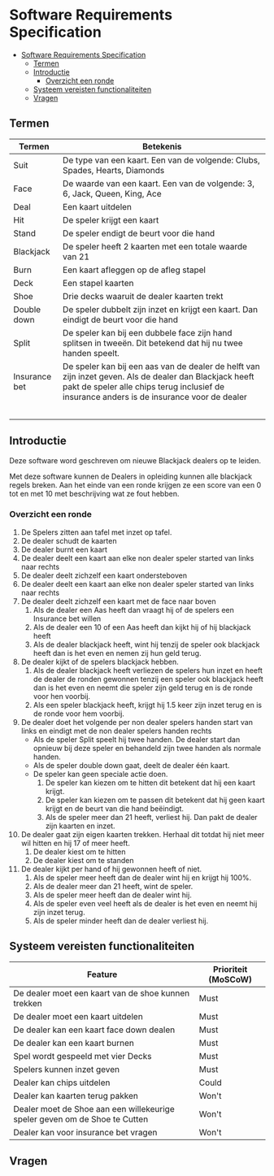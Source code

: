# Software Requirements Specification

<!-- @formatter:off -->
<!-- TOC -->
* [Software Requirements Specification](#software-requirements-specification)
  * [Termen](#termen)
  * [Introductie](#introductie)
    * [Overzicht een ronde](#overzicht-een-ronde)
  * [Systeem vereisten functionaliteiten](#systeem-vereisten-functionaliteiten)
  * [Vragen](#vragen)
<!-- TOC -->
<!-- @formatter:on -->

## Termen

| Termen        | Betekenis                                                                                                                                                                                             |
|---------------|-------------------------------------------------------------------------------------------------------------------------------------------------------------------------------------------------------|
| Suit          | De type van een kaart. Een van de volgende: Clubs, Spades, Hearts, Diamonds                                                                                                                           |
| Face          | De waarde van een kaart. Een van de volgende: 3, 6, Jack, Queen, King, Ace                                                                                                                            |
| Deal          | Een kaart uitdelen                                                                                                                                                                                    |
| Hit           | De speler krijgt een kaart                                                                                                                                                                            |
| Stand         | De speler endigt de beurt voor die hand                                                                                                                                                               |
| Blackjack     | De speler heeft 2 kaarten met een totale waarde van 21                                                                                                                                                |
| Burn          | Een kaart afleggen op de afleg stapel                                                                                                                                                                 |
| Deck          | Een stapel kaarten                                                                                                                                                                                    |
| Shoe          | Drie decks waaruit de dealer kaarten trekt                                                                                                                                                            |
| Double down   | De speler dubbelt zijn inzet en krijgt een kaart. Dan eindigt de beurt voor die hand                                                                                                                  |
| Split         | De speler kan bij een dubbele face zijn hand splitsen in tweeën. Dit betekend dat hij nu twee handen speelt.                                                                                          |
| Insurance bet | De speler kan bij een aas van de dealer de helft van zijn inzet geven. Als de dealer dan Blackjack heeft pakt de speler alle chips terug inclusief de insurance anders is de insurance voor de dealer |
|               |                                                                                                                                                                                                       |
|               |                                                                                                                                                                                                       |
|               |                                                                                                                                                                                                       |
|               |                                                                                                                                                                                                       |
|               |                                                                                                                                                                                                       |

## Introductie

Deze software word geschreven om nieuwe Blackjack dealers op te leiden.

Met deze software kunnen de Dealers in opleiding kunnen alle blackjack regels breken. Aan het einde van een ronde
krijgen ze een score van een 0 tot en met 10 met beschrijving wat ze fout hebben.

### Overzicht een ronde

1. De Spelers zitten aan tafel met inzet op tafel.
2. De dealer schudt de kaarten
3. De dealer burnt een kaart
4. De dealer deelt een kaart aan elke non dealer speler started van links naar rechts
5. De dealer deelt zichzelf een kaart ondersteboven
6. De dealer deelt een kaart aan elke non dealer speler started van links naar rechts
7. De dealer deelt zichzelf een kaart met de face naar boven
    1. Als de dealer een Aas heeft dan vraagt hij of de spelers een Insurance bet willen
    2. Als de dealer een 10 of een Aas heeft dan kijkt hij of hij blackjack heeft
    3. Als de dealer blackjack heeft, wint hij tenzij de speler ook blackjack heeft dan is het even en nemen zij hun
       geld terug.
8. De dealer kijkt of de spelers blackjack hebben.
    1. Als de dealer blackjack heeft verliezen de spelers hun inzet en heeft de dealer de ronden gewonnen tenzij een
       speler ook blackjack heeft dan is het even en
       neemt die speler zijn geld terug en is de ronde voor hen voorbij.
    2. Als een speler blackjack heeft, krijgt hij 1.5 keer zijn inzet terug en is de ronde voor hem voorbij.
9. De dealer doet het volgende per non dealer spelers handen start van links en eindigt met de non dealer spelers
   handen rechts
    * Als de speler Split speelt hij twee handen. De dealer start dan opnieuw bij deze speler en behandeld zijn twee
      handen als normale handen.
    * Als de speler double down gaat, deelt de dealer één kaart.
    * De speler kan geen speciale actie doen.
        1. De speler kan kiezen om te hitten dit betekent dat hij een kaart krijgt.
        2. De speler kan kiezen om te passen dit betekent dat hij geen kaart krijgt en de beurt van die hand beëindigt.
        3. Als de speler meer dan 21 heeft, verliest hij. Dan pakt de dealer zijn kaarten en inzet.
10. De dealer gaat zijn eigen kaarten trekken. Herhaal dit totdat hij niet meer wil hitten en hij 17 of meer heeft.
    1. De dealer kiest om te hitten
    2. De dealer kiest om te standen
11. De dealer kijkt per hand of hij gewonnen heeft of niet.
    1. Als de speler meer heeft dan de dealer wint hij en krijgt hij 100%.
    2. Als de dealer meer dan 21 heeft, wint de speler.
    3. Als de speler meer heeft dan de dealer wint hij.
    4. Als de speler even veel heeft als de dealer is het even en neemt hij zijn inzet terug.
    5. Als de speler minder heeft dan de dealer verliest hij.

## Systeem vereisten functionaliteiten

| Feature                                                                    | Prioriteit (MoSCoW) |
|----------------------------------------------------------------------------|---------------------|
| De dealer moet een kaart van de shoe kunnen trekken                        | Must                |
| De dealer moet een kaart uitdelen                                          | Must                |
| De dealer kan een kaart face down dealen                                   | Must                |
| De dealer kan een kaart burnen                                             | Must                |
| Spel wordt gespeeld met vier Decks                                         | Must                |
| Spelers kunnen inzet geven                                                 | Must                |
| Dealer kan chips uitdelen                                                  | Could               |
| Dealer kan kaarten terug pakken                                            | Won't               |
| Dealer moet de Shoe aan een willekeurige speler geven om de Shoe te Cutten | Won't               |
| Dealer kan voor insurance bet vragen                                       | Won't               |

## Vragen
